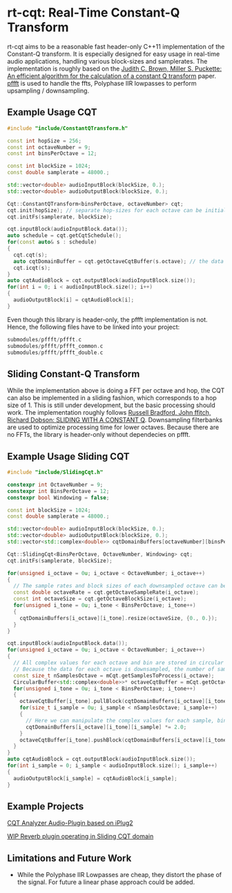 # rt-cqt: Real-Time Constant-Q Transform
rt-cqt aims to be a reasonable fast header-only C++11 implementation of the Constant-Q transform. It is especially designed for easy usage in real-time audio applications, handling various block-sizes and samplerates.
The implementation is roughly based on the [Judith C. Brown, Miller S. Puckette: An efficient algorithm  for the calculation  of a constant Q transform](http://academics.wellesley.edu/Physics/brown/pubs/effalgV92P2698-P2701.pdf) paper.
[pffft](https://github.com/marton78/pffft) is used to handle the ffts, Polyphase IIR lowpasses to perform upsampling / downsampling.

## Example Usage CQT
```cpp
#include "include/ConstantQTransform.h"

const int hopSize = 256;
const int octaveNumber = 9;
const int binsPerOctave = 12;

const int blockSize = 1024;
const double samplerate = 48000.;

std::vector<double> audioInputBlock(blockSize, 0.);
std::vector<double> audioOutputBlock(blockSize, 0.);

Cqt::ConstantQTransform<binsPerOctave, octaveNumber> cqt;
cqt.init(hopSize); // separate hop-sizes for each octave can be initialized using the .init(std::vector<int> octaveHopSizes) overload 
cqt.initFs(samplerate, blockSize);

cqt.inputBlock(audioInputBlock.data());
auto schedule = cqt.getCqtSchedule();
for(const auto& s : schedule)
{
  cqt.cqt(s);
  auto cqtDomainBuffer = cqt.getOctaveCqtBuffer(s.octave); // the data could now be manipulated in cqt domain
  cqt.icqt(s);
}
auto cqtAudioBlock = cqt.outputBlock(audioInputBlock.size());
for(int i = 0; i < audioInputBlock.size(); i++)
{
  audioOutputBlock[i] = cqtAudioBlock[i];
}
```
Even though this library is header-only, the pffft implementation is not. Hence, the following files have to be linked into your project:
```cpp
submodules/pffft/pffft.c
submodules/pffft/pffft_common.c
submodules/pffft/pffft_double.c
```

## Sliding Constant-Q Transform
While the implementation above is doing a FFT per octave and hop, the CQT can also be implemented in a sliding fashion, which corresponds to a hop size of 1. This is still under development, but the basic processing should work. The implementation roughly follows [Russell Bradford, John ffitch, Richard Dobson: SLIDING WITH A CONSTANT Q](https://purehost.bath.ac.uk/ws/portalfiles/portal/377255/constQ.pdf). Downsampling filterbanks are used to optimize processing time for lower octaves. 
Because there are no FFTs, the library is header-only without dependecies on pffft.


## Example Usage Sliding CQT
```cpp
#include "include/SlidingCqt.h"

constexpr int OctaveNumber = 9;
constexpr int BinsPerOctave = 12;
constexpr bool Windowing = false;

const int blockSize = 1024;
const double samplerate = 48000.;

std::vector<double> audioInputBlock(blockSize, 0.);
std::vector<double> audioOutputBlock(blockSize, 0.);
std::vector<std::complex<double>> cqtDomainBuffers[octaveNumber][binsPerOctave];

Cqt::SlidingCqt<BinsPerOctave, OctaveNumber, Windowing> cqt;
cqt.initFs(samplerate, blockSize);

for(unsigned i_octave = 0u; i_octave < OctaveNumber; i_octave++)
{
  // The sample rates and block sizes of each downsampled octave can be accessed
  const double octaveRate = cqt.getOctaveSampleRate(i_octave);
  const int octaveSize = cqt.getOctaveBlockSize(i_octave);
  for(unsigned i_tone = 0u; i_tone < BinsPerOctave; i_tone++)
  {
    cqtDomainBuffers[i_octave][i_tone].resize(octaveSize, {0., 0.});
  }
}

cqt.inputBlock(audioInputBlock.data());
for(unsigned i_octave = 0u; i_octave < OctaveNumber; i_octave++)
{
  // All complex values for each octave and bin are stored in circular buffers and can be accessed by getting a pointer to that buffer.
  // Because the data for each octave is downsampled, the number of samples per octave and block varies.
  const size_t nSamplesOctave = mCqt.getSamplesToProcess(i_octave);
  CircularBuffer<std::complex<double>>* octaveCqtBuffer = mCqt.getOctaveCqtBuffer(i_octave);
  for(unsigned i_tone = 0u; i_tone < BinsPerOctave; i_tone++)
  {
    octaveCqtBuffer[i_tone].pullBlock(cqtDomainBuffers[i_octave][i_tone].data(), nSamplesOctave);
    for(size_t i_sample = 0u; i_sample < nSamplesOctave; i_sample++)
    {
      // Here we can manipulate the complex values for each sample, bin and octave
      cqtDomainBuffers[i_octave][i_tone][i_sample] *= 2.0;
    }
    octaveCqtBuffer[i_tone].pushBlock(cqtDomainBuffers[i_octave][i_tone].data(), nSamplesOctave);
  }
}
auto cqtAudioBlock = cqt.outputBlock(audioInputBlock.size());
for(int i_sample = 0; i_sample < audioInputBlock.size(); i_sample++)
{
  audioOutputBlock[i_sample] = cqtAudioBlock[i_sample];
}
```

## Example Projects
[CQT Analyzer Audio-Plugin based on iPlug2](https://github.com/jmerkt/cqt-analyzer)

[WIP Reverb plugin operating in Sliding CQT domain](https://github.com/jmerkt/harmonic-reverb)

## Limitations and Future Work
* While the Polyphase IIR Lowpasses are cheap, they distort the phase of the signal. For future a linear phase approach could be added.



